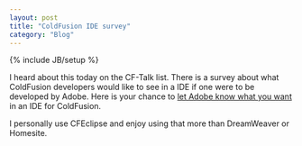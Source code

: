 ```yaml
---
layout: post
title: "ColdFusion IDE survey"
category: "Blog"
---
```

{% include JB/setup %}

I heard about this today on the CF-Talk list. There is a survey about what ColdFusion developers would like to see in a IDE if one were to be developed by Adobe. Here is your chance to [let Adobe know what you want](http://www.surveymonkey.com/s.aspx?sm=321RrO9_2fWaP_2bdYMnmF9CuQ_3d_3d) in an IDE for ColdFusion.

I personally use CFEclipse and enjoy using that more than DreamWeaver or Homesite.